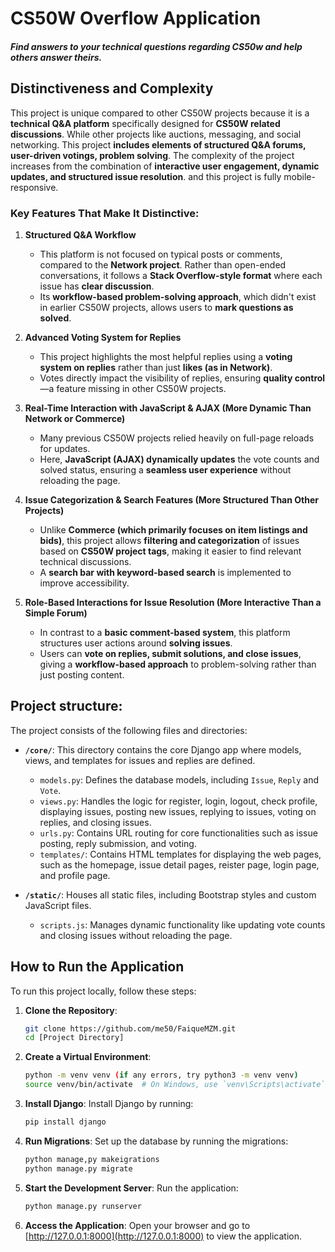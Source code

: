 # **CS50W Overflow Application**
##### *Find answers to your technical questions regarding CS50w and help others answer theirs.*

## **Distinctiveness and Complexity**

This project is unique compared to other CS50W projects because it is a **technical Q&A platform** specifically designed for **CS50W related discussions**. While other projects like auctions, messaging, and social networking. This project **includes elements of structured Q&A forums, user-driven votings, problem solving**. The complexity of the project increases from the combination of **interactive user engagement, dynamic updates, and structured issue resolution**. and this project is fully mobile-responsive.

### **Key Features That Make It Distinctive:**  

1. **Structured Q&A Workflow**  
   - This platform is not focused on typical posts or comments, compared to the **Network project**. Rather than open-ended conversations, it follows a **Stack Overflow-style format** where each issue has **clear discussion**.  
   - Its **workflow-based problem-solving approach**, which didn't exist in earlier CS50W projects, allows users to **mark questions as solved**.  

2. **Advanced Voting System for Replies**  
   - This project highlights the most helpful replies using a **voting system on replies** rather than just **likes (as in Network)**.  
   - Votes directly impact the visibility of replies, ensuring **quality control**—a feature missing in other CS50W projects.  

3. **Real-Time Interaction with JavaScript & AJAX (More Dynamic Than Network or Commerce)**  
   - Many previous CS50W projects relied heavily on full-page reloads for updates.  
   - Here, **JavaScript (AJAX) dynamically updates** the vote counts and solved status, ensuring a **seamless user experience** without reloading the page.  

4. **Issue Categorization & Search Features (More Structured Than Other Projects)**  
   - Unlike **Commerce (which primarily focuses on item listings and bids)**, this project allows **filtering and categorization** of issues based on **CS50W project tags**, making it easier to find relevant technical discussions.  
   - A **search bar with keyword-based search** is implemented to improve accessibility.  

5. **Role-Based Interactions for Issue Resolution (More Interactive Than a Simple Forum)**  
   - In contrast to a **basic comment-based system**, this platform structures user actions around **solving issues**.  
   - Users can **vote on replies, submit solutions, and close issues**, giving a **workflow-based approach** to problem-solving rather than just posting content.  


## **Project structure:**

The project consists of the following files and directories:

- **`/core/`**: This directory contains the core Django app where models, views, and templates for issues and replies are defined.
  - `models.py`: Defines the database models, including `Issue`, `Reply` and `Vote`.
  - `views.py`: Handles the logic for register, login, logout, check profile, displaying issues, posting new issues, replying to issues, voting on replies, and closing issues.
  - `urls.py`: Contains URL routing for core functionalities such as issue posting, reply submission, and voting.
  - `templates/`: Contains HTML templates for displaying the web pages, such as the homepage, issue detail pages, reister page, login page, and profile page.

- **`/static/`**: Houses all static files, including Bootstrap styles and custom JavaScript files.
  - `scripts.js`: Manages dynamic functionality like updating vote counts and closing issues without reloading the page.

## How to Run the Application

To run this project locally, follow these steps:

1. **Clone the Repository**:
   ```bash
   git clone https://github.com/me50/FaiqueMZM.git
   cd [Project Directory]
   ```

2. **Create a Virtual Environment**:
   ```bash
   python -m venv venv (if any errors, try python3 -m venv venv)
   source venv/bin/activate  # On Windows, use `venv\Scripts\activate`
   ```

3. **Install Django**: Install Django by running:
   ```bash
   pip install django
   ```

4. **Run Migrations**: Set up the database by running the migrations:
   ```bash
   python manage,py makeigrations
   python manage.py migrate
   ```

5. **Start the Development Server**: Run the application:
   ```bash
   python manage.py runserver
   ```

6. **Access the Application**: Open your browser and go to [http://127.0.0.1:8000](http://127.0.0.1:8000) to view the application.
```
